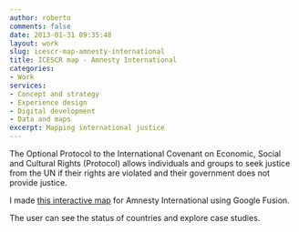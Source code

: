 ```yaml
---
author: roberto
comments: false
date: 2013-01-31 09:35:48
layout: work
slug: icescr-map-amnesty-international
title: ICESCR map - Amnesty International
categories:
- Work
services:
- Concept and strategy
- Experience design
- Digital development
- Data and maps
excerpt: Mapping international justice
---
```


The Optional Protocol to the International Covenant on Economic, Social and Cultural Rights (Protocol) allows individuals and groups to seek justice from the UN if their rights are violated and their government does not provide justice.

I made [this interactive map](http://www.amnesty.org/en/campaigns/making-rights-law/making-rights-law) for Amnesty International using Google Fusion.

The user can see the status of countries and explore case studies.
